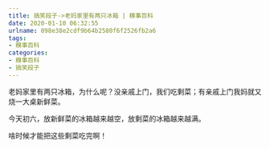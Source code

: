 ```yaml
---
title: 搞笑段子->老妈家里有两只冰箱 | 糗事百科
date: 2020-01-10 06:32:55
urlname: 098e38e2cdf9b64b2580f6f2526fb2a6
tags: 
- 糗事百科
categories:
- 糗事百科
- 搞笑段子
---
```

老妈家里有两只冰箱，为什么呢？没亲戚上门，我们吃剩菜；有亲戚上门我妈就又烧一大桌新鲜菜。

今天初六，放新鲜菜的冰箱越来越空，放剩菜的冰箱越来越满。

啥时候才能把这些剩菜吃完啊！


